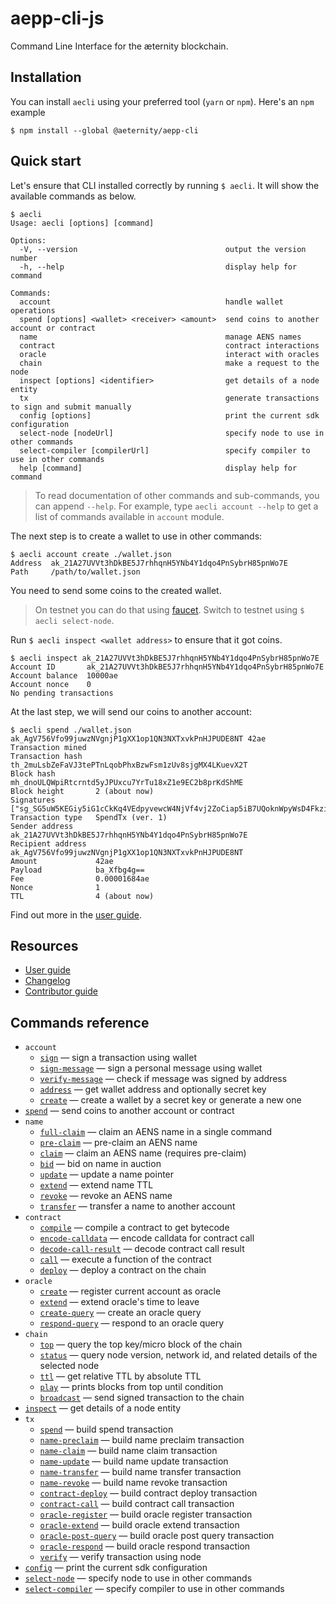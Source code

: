 # aepp-cli-js

Command Line Interface for the æternity blockchain.

## Installation

You can install `aecli` using your preferred tool (`yarn` or `npm`). Here's an `npm` example

```
$ npm install --global @aeternity/aepp-cli
```

## Quick start

Let's ensure that CLI installed correctly by running `$ aecli`. It will show the available commands as below.

<!-- ROOT-HELP-BEGIN -->

```
$ aecli
Usage: aecli [options] [command]

Options:
  -V, --version                                 output the version number
  -h, --help                                    display help for command

Commands:
  account                                       handle wallet operations
  spend [options] <wallet> <receiver> <amount>  send coins to another account or contract
  name                                          manage AENS names
  contract                                      contract interactions
  oracle                                        interact with oracles
  chain                                         make a request to the node
  inspect [options] <identifier>                get details of a node entity
  tx                                            generate transactions to sign and submit manually
  config [options]                              print the current sdk configuration
  select-node [nodeUrl]                         specify node to use in other commands
  select-compiler [compilerUrl]                 specify compiler to use in other commands
  help [command]                                display help for command
```

<!-- ROOT-HELP-END -->

> To read documentation of other commands and sub-commands, you can append `--help`. For example, type `aecli account --help` to get a list of commands available in `account` module.

The next step is to create a wallet to use in other commands:

<!-- WALLET-CREATE-BEGIN -->

```
$ aecli account create ./wallet.json
Address  ak_21A27UVVt3hDkBE5J7rhhqnH5YNb4Y1dqo4PnSybrH85pnWo7E
Path     /path/to/wallet.json
```

<!-- WALLET-CREATE-END -->

You need to send some coins to the created wallet.

> On testnet you can do that using [faucet]. Switch to testnet using `$ aecli select-node`.

[faucet]: https://faucet.aepps.com/

Run `$ aecli inspect <wallet address>` to ensure that it got coins.

<!-- INSPECT-BEGIN -->

```
$ aecli inspect ak_21A27UVVt3hDkBE5J7rhhqnH5YNb4Y1dqo4PnSybrH85pnWo7E
Account ID       ak_21A27UVVt3hDkBE5J7rhhqnH5YNb4Y1dqo4PnSybrH85pnWo7E
Account balance  10000ae
Account nonce    0
No pending transactions
```

<!-- INSPECT-END -->

At the last step, we will send our coins to another account:

<!-- SPEND-BEGIN -->

```
$ aecli spend ./wallet.json ak_AgV756Vfo99juwzNVgnjP1gXX1op1QN3NXTxvkPnHJPUDE8NT 42ae
Transaction mined
Transaction hash   th_2muLsbZeFaVJ3tePTnLqobPhxBzwFsm1zUv8sjgMX4LKuevX2T
Block hash         mh_dnoULQWpiRtcrntd5yJPUxcu7YrTu18xZ1e9EC2b8prKdShME
Block height       2 (about now)
Signatures         ["sg_SG5uW5KEGiy5iG1cCkKq4VEdpyvewcW4NjVf4vj2ZoCiap5iB7UQoknWpyWsD4FkziBuGPE88zwXemq3ZvPrdzNtXtKuD"]
Transaction type   SpendTx (ver. 1)
Sender address     ak_21A27UVVt3hDkBE5J7rhhqnH5YNb4Y1dqo4PnSybrH85pnWo7E
Recipient address  ak_AgV756Vfo99juwzNVgnjP1gXX1op1QN3NXTxvkPnHJPUDE8NT
Amount             42ae
Payload            ba_Xfbg4g==
Fee                0.00001684ae
Nonce              1
TTL                4 (about now)
```

<!-- SPEND-END -->

Find out more in the [user guide](./user-guide.md).

## Resources

- [User guide](./user-guide.md)
- [Changelog](./CHANGELOG.md)
- [Contributor guide](./contributor-guide.md)

## Commands reference

<!-- REFERENCE-TOC-BEGIN -->

- `account`
  - [`sign`](./reference.md#sign) — sign a transaction using wallet
  - [`sign-message`](./reference.md#sign-message) — sign a personal message using wallet
  - [`verify-message`](./reference.md#verify-message) — check if message was signed by address
  - [`address`](./reference.md#address) — get wallet address and optionally secret key
  - [`create`](./reference.md#create) — create a wallet by a secret key or generate a new one
- [`spend`](./reference.md#spend) — send coins to another account or contract
- `name`
  - [`full-claim`](./reference.md#full-claim) — claim an AENS name in a single command
  - [`pre-claim`](./reference.md#pre-claim) — pre-claim an AENS name
  - [`claim`](./reference.md#claim) — claim an AENS name (requires pre-claim)
  - [`bid`](./reference.md#bid) — bid on name in auction
  - [`update`](./reference.md#update) — update a name pointer
  - [`extend`](./reference.md#extend) — extend name TTL
  - [`revoke`](./reference.md#revoke) — revoke an AENS name
  - [`transfer`](./reference.md#transfer) — transfer a name to another account
- `contract`
  - [`compile`](./reference.md#compile) — compile a contract to get bytecode
  - [`encode-calldata`](./reference.md#encode-calldata) — encode calldata for contract call
  - [`decode-call-result`](./reference.md#decode-call-result) — decode contract call result
  - [`call`](./reference.md#call) — execute a function of the contract
  - [`deploy`](./reference.md#deploy) — deploy a contract on the chain
- `oracle`
  - [`create`](./reference.md#create-1) — register current account as oracle
  - [`extend`](./reference.md#extend-1) — extend oracle's time to leave
  - [`create-query`](./reference.md#create-query) — create an oracle query
  - [`respond-query`](./reference.md#respond-query) — respond to an oracle query
- `chain`
  - [`top`](./reference.md#top) — query the top key/micro block of the chain
  - [`status`](./reference.md#status) — query node version, network id, and related details of the selected node
  - [`ttl`](./reference.md#ttl) — get relative TTL by absolute TTL
  - [`play`](./reference.md#play) — prints blocks from top until condition
  - [`broadcast`](./reference.md#broadcast) — send signed transaction to the chain
- [`inspect`](./reference.md#inspect) — get details of a node entity
- `tx`
  - [`spend`](./reference.md#spend-1) — build spend transaction
  - [`name-preclaim`](./reference.md#name-preclaim) — build name preclaim transaction
  - [`name-claim`](./reference.md#name-claim) — build name claim transaction
  - [`name-update`](./reference.md#name-update) — build name update transaction
  - [`name-transfer`](./reference.md#name-transfer) — build name transfer transaction
  - [`name-revoke`](./reference.md#name-revoke) — build name revoke transaction
  - [`contract-deploy`](./reference.md#contract-deploy) — build contract deploy transaction
  - [`contract-call`](./reference.md#contract-call) — build contract call transaction
  - [`oracle-register`](./reference.md#oracle-register) — build oracle register transaction
  - [`oracle-extend`](./reference.md#oracle-extend) — build oracle extend transaction
  - [`oracle-post-query`](./reference.md#oracle-post-query) — build oracle post query transaction
  - [`oracle-respond`](./reference.md#oracle-respond) — build oracle respond transaction
  - [`verify`](./reference.md#verify) — verify transaction using node
- [`config`](./reference.md#config) — print the current sdk configuration
- [`select-node`](./reference.md#select-node) — specify node to use in other commands
- [`select-compiler`](./reference.md#select-compiler) — specify compiler to use in other commands

<!-- REFERENCE-TOC-END -->
